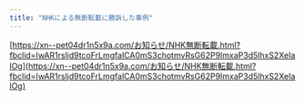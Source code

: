 ```yaml
---
title: "NHKによる無断転載に勝訴した事例"
---
```


[https://xn--pet04dr1n5x9a.com/お知らせ/NHK無断転載.html?fbclid=IwAR1rsljd9tcoFrLmgfalCA0mS3chotmvRsG62P9ImxaP3d5lhxS2XeIalOg](https://xn--pet04dr1n5x9a.com/お知らせ/NHK無断転載.html?fbclid=IwAR1rsljd9tcoFrLmgfalCA0mS3chotmvRsG62P9ImxaP3d5lhxS2XeIalOg)
